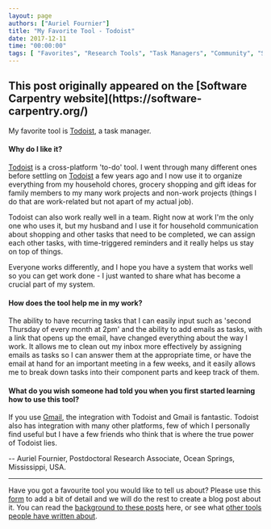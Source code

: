 ```yaml
---
layout: page
authors: ["Auriel Fournier"]
title: "My Favorite Tool - Todoist"
date: 2017-12-11
time: "00:00:00"
tags: [ "Favorites", "Research Tools", "Task Managers", "Community", "Software Carpentry"]
---
```


<h2>This post originally appeared on the [Software Carpentry website](https://software-carpentry.org/)</h2>

My favorite tool is [Todoist](https://en.todoist.com/), a task manager.

#### Why do I like it?

[Todoist](https://en.todoist.com/) is a cross-platform 'to-do' tool. I went through many different ones before settling on [Todoist](https://en.todoist.com/) a few years ago
and I now use it to organize everything from my household chores, grocery shopping and gift ideas for family members to my
 many work projects and non-work projects (things I do that are work-related but not apart of my actual job).

Todoist can also work really well in a team. Right now at work I'm the only one who uses it, but my husband and I use it for
household communication about shopping and other tasks that need to be completed, we can assign each other tasks,
with time-triggered reminders and it really helps us stay on top of things.

Everyone works differently, and I hope you have a system that works well so you can get work done - I 
just wanted to share what has become a crucial part of my system.

#### How does the tool help me in my work?

The ability to have recurring tasks that I can easily input such as 'second Thursday of every month at 2pm' and the ability to add emails as tasks, with a link that opens up the email, have changed everything about the way I work. It allows me to clean out my inbox more effectively by assigning emails as tasks so I can answer them at the appropriate time, or have the email at hand for an important meeting in a few weeks, and it easily allows me to break down tasks into their component parts and keep track of them.

#### What do you wish someone had told you when you first started learning how to use this tool?

If you use [Gmail](https://gmail.com/), the integration with Todoist and Gmail is fantastic. Todoist also has integration with many other platforms, few of which I personally find useful but I have a few friends who think that is where the true power of Todoist lies.

-- Auriel Fournier, Postdoctoral Research Associate, Ocean Springs, Mississippi, USA.

---

Have you got a favourite tool you would like to tell us about?
Please use this [form](https://docs.google.com/forms/d/e/1FAIpQLSeiu5NzJsLxYueaQrNn_qKbaa5JR2Sz12CeCRyedKQxwb54Dw/viewform)
to add a bit of detail and we will do the rest to create a blog post about it. You can read
the [background to these posts](https://software-carpentry.org/blog/2017/10/fave-tools.html) here,
or see what [other tools people have written about](https://software-carpentry.org/blog/2017/11/favorites.html).
